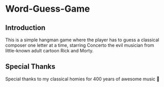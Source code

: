 # Word-Guess-Game

## Introduction

This is a simple hangman game where the player has to guess a classical composer one letter at a time, starring Concerto the evil musician from little-known adult cartoon Rick and Morty. 

## Special Thanks
Special thanks to my classical homies for 400 years of awesome music :pray:
